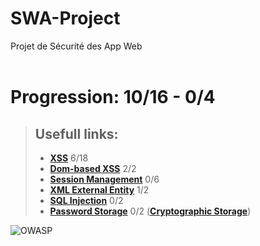 # SWA-Project
Projet de Sécurité des App Web <br><br>

# Progression: 10/16 - 0/4

> ## Usefull links:  
> - **[XSS](https://cheatsheetseries.owasp.org/cheatsheets/Cross_Site_Scripting_Prevention_Cheat_Sheet.html)**  6/18
> - **[Dom-based XSS](https://cheatsheetseries.owasp.org/cheatsheets/DOM_based_XSS_Prevention_Cheat_Sheet.html)** 2/2
> - **[Session Management](https://cheatsheetseries.owasp.org/cheatsheets/Session_Management_Cheat_Sheet.html)** 0/6
> - **[XML External Entity](https://cheatsheetseries.owasp.org/cheatsheets/XML_External_Entity_Prevention_Cheat_Sheet.html)** 1/2
> - **[SQL Injection](https://cheatsheetseries.owasp.org/cheatsheets/SQL_Injection_Prevention_Cheat_Sheet.html)** 0/2
> - **[Password Storage](https://cheatsheetseries.owasp.org/cheatsheets/Password_Storage_Cheat_Sheet.html)** 0/2
>  (**[Cryptographic Storage](https://cheatsheetseries.owasp.org/cheatsheets/Cryptographic_Storage_Cheat_Sheet.html#defence-in-depth)**)

![OWASP](https://camo.githubusercontent.com/96475b35e2706618a8fc7d125da55ecc4bbfc73f7963b45157fa91e264df9ecc/68747470733a2f2f6f776173702e6f72672f6173736574732f696d616765732f6c6f676f2e706e67)

